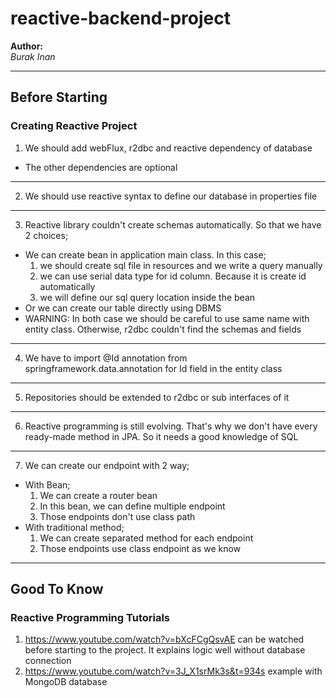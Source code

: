# reactive-backend-project

**Author:**  
_Burak Inan_   

---
## Before Starting
### Creating Reactive Project

1. We should add webFlux, r2dbc and reactive dependency of database
* The other dependencies are optional
---
2. We should use reactive syntax to define our database in properties file
---
3. Reactive library couldn't create schemas automatically. So that we have 2 choices;
* We can create bean in application main class. In this case;
  1. we should create sql file in resources and we write a query manually
  2. we can use serial data type for id column. Because it is create id automatically
  3. we will define our sql query location inside the bean
* Or we can create our table directly using DBMS
* WARNING: In both case we should be careful to use same name with entity class. Otherwise, r2dbc couldn't find the schemas and fields
---
4. We have to import @Id annotation from springframework.data.annotation for Id field in the entity class
---
5. Repositories should be extended to r2dbc or sub interfaces of it
---
6. Reactive programming is still evolving. That's why we don't have every ready-made method in JPA. So it needs a good knowledge of SQL
---
7. We can create our endpoint with 2 way;
* With Bean;
  1. We can create a router bean
  2. In this bean, we can define multiple endpoint
  3. Those endpoints don't use class path
* With traditional method;
  1. We can create separated method for each endpoint
  2. Those endpoints use class endpoint as we know



---
## Good To Know
### Reactive Programming Tutorials

1. https://www.youtube.com/watch?v=bXcFCgQsvAE can be watched before starting to the project. It explains logic well without database connection
2. https://www.youtube.com/watch?v=3J_X1srMk3s&t=934s example with MongoDB database

